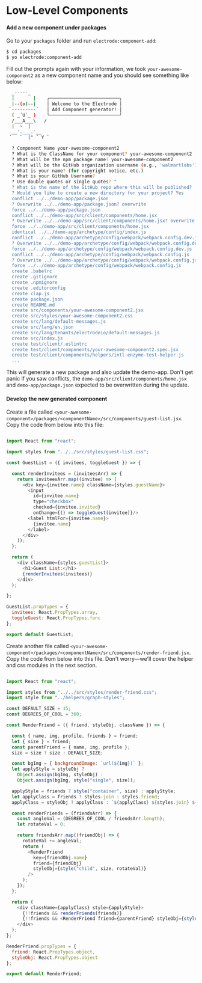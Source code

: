 # Low-Level Components

#### Add a new component under packages

Go to your `packages` folder and run `electrode:component-add`:

```bash
$ cd packages
$ yo electrode:component-add
```

Fill out the prompts again with your information, we took `your-awesome-component2` as a new component name and you should see something like below:

```bash
  _-----_
  |       |    ╭──────────────────────────╮
  |--(o)--|    │ Welcome to the Electrode │
 `---------´   │ Add Component generator! │
  ( _´U`_ )    ╰──────────────────────────╯
  /___A___\   /
  |  ~  |
  __'.___.'__
 ´   `  |° ´ Y `

  ? Component Name your-awesome-component2
  ? What is the ClassName for your component? your-awesome-component2
  ? What will be the npm package name? your-awesome-component2
  ? What will be the GitHub organization username (e.g., 'walmartlabs')?
  ? What is your name? (for copyright notice, etc.)
  ? What is your GitHub Username?
  ? Use double quotes or single quotes? "
  ? What is the name of the GitHub repo where this will be published?
  ? Would you like to create a new directory for your project? Yes
  conflict ../../demo-app/package.json
  ? Overwrite ../../demo-app/package.json? overwrite
  force ../../demo-app/package.json
  conflict ../../demo-app/src/client/components/home.jsx
  ? Overwrite ../../demo-app/src/client/components/home.jsx? overwrite
  force ../../demo-app/src/client/components/home.jsx
  identical ../../demo-app/archetype/config/index.js
  conflict ../../demo-app/archetype/config/webpack/webpack.config.dev.js
  ? Overwrite ../../demo-app/archetype/config/webpack/webpack.config.dev.js? overwrite
  force ../../demo-app/archetype/config/webpack/webpack.config.dev.js
  conflict ../../demo-app/archetype/config/webpack/webpack.config.js
  ? Overwrite ../../demo-app/archetype/config/webpack/webpack.config.js? overwrite
  force ../../demo-app/archetype/config/webpack/webpack.config.js
  create .babelrc
  create .gitignore
  create .npmignore
  create .editorconfig
  create clap.js
  create package.json
  create README.md
  create src/components/your-awesome-component2.jsx
  create src/styles/your-awesome-component2.css
  create src/lang/default-messages.js
  create src/lang/en.json
  create src/lang/tenants/electrodeio/default-messages.js
  create src/index.js
  create test/client/.eslintrc
  create test/client/components/your-awesome-component2.spec.jsx
  create test/client/components/helpers/intl-enzyme-test-helper.js
  ...

```

This will generate a new package and also update the demo-app. Don't get panic if you saw conflicts, the `demo-app/src/client/components/home.jsx` and `demo-app/package.json` expected to be overwritten during the update.

#### Develop the new generated component

Create a file called `<your-awesome-component>/packages/<componentName>/src/components/guest-list.jsx`. Copy the code from below into this file:

```js

import React from "react";

import styles from "../../src/styles/guest-list.css";

const GuestList = ({ invitees, toggleGuest }) => {

  const renderInvitees = (inviteesArr) => {
    return inviteesArr.map((invitee) => (
      <div key={invitee.name} className={styles.guestName}>
        <input
          id={invitee.name}
          type="checkbox"
          checked={invitee.invited}
          onChange={() => toggleGuest(invitee)}/>
        <label htmlFor={invitee.name}>
          {invitee.name}
        </label>
      </div>
    ));
  };

  return (
    <div className={styles.guestList}>
      <h1>Guest List:</h1>
      {renderInvitees(invitees)}
    </div>
  );

};

GuestList.propTypes = {
  invitees: React.PropTypes.array,
  toggleGuest: React.PropTypes.func
};

export default GuestList;

```

Create another file called `<your-awesome-component>/packages/<componentName>/src/components/render-friend.jsx`. Copy the code from below into this file. Don't worry—we'll cover the helper and css modules in the next section.

```js

import React from "react";

import styles from "../../src/styles/render-friend.css";
import style from "../helpers/graph-styles";

const DEFAULT_SIZE = 15;
const DEGREES_OF_COOL = 360;

const RenderFriend = ({ friend, styleObj, className }) => {

  const { name, img, profile, friends } = friend;
  let { size } = friend;
  const parentFriend = { name, img, profile };
  size = size ? size : DEFAULT_SIZE;

  const bgImg = { backgroundImage: `url(${img})` };
  let applyStyle = styleObj ?
    Object.assign(bgImg, styleObj) :
    Object.assign(bgImg, style("single", size));

  applyStyle = friends ? style("container", size) : applyStyle;
  let applyClass = friends ? styles.join : styles.friend;
  applyClass = styleObj ? applyClass : `${applyClass} ${styles.join} ${className || ""}`;

  const renderFriends = (friendsArr) => {
    const angleVal = (DEGREES_OF_COOL / friendsArr.length);
    let rotateVal = 0;

    return friendsArr.map((friendObj) => {
      rotateVal += angleVal;
      return (
        <RenderFriend
          key={friendObj.name}
          friend={friendObj}
          styleObj={style("child", size, rotateVal)}
        />
      );
    });
  };

  return (
    <div className={applyClass} style={applyStyle}>
      {!!friends && renderFriends(friends)}
      {!!friends && <RenderFriend friend={parentFriend} styleObj={style("parent", size)}/>}
    </div>
  );
};

RenderFriend.propTypes = {
  friend: React.PropTypes.object,
  styleObj: React.PropTypes.object
};

export default RenderFriend;

```
